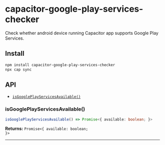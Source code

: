 # capacitor-google-play-services-checker

Check whether android device running Capacitor app supports Google Play Services.

## Install

```bash
npm install capacitor-google-play-services-checker
npx cap sync
```

## API

<docgen-index>

* [`isGooglePlayServicesAvailable()`](#isgoogleplayservicesavailable)

</docgen-index>

<docgen-api>
<!--Update the source file JSDoc comments and rerun docgen to update the docs below-->

### isGooglePlayServicesAvailable()

```typescript
isGooglePlayServicesAvailable() => Promise<{ available: boolean; }>
```

**Returns:** <code>Promise&lt;{ available: boolean; }&gt;</code>

--------------------

</docgen-api>
